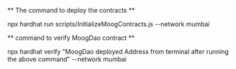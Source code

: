 ** The command to deploy the contracts **

npx hardhat run scripts/InitializeMoogContracts.js --network mumbai

** command to verify MoogDao contract **

npx hardhat verify "MoogDao deployed Address from terminal after running the above command" --network mumbai
